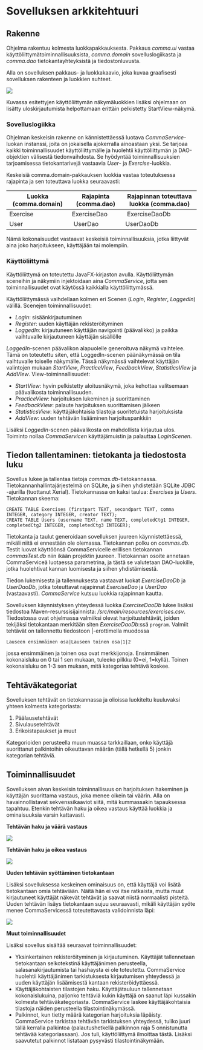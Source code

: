# Sovelluksen arkkitehtuuri

## Rakenne

Ohjelma rakentuu kolmesta luokkapakkauksesta. Pakkaus *comma.ui* vastaa käyttöliittymätoiminnallisuuksista, *comma.domain* sovelluslogiikasta ja *comma.dao* tietokantayhteyksistä ja tiedostonluvusta.

Alla on sovelluksen pakkaus- ja luokkakaavio, joka kuvaa graafisesti sovelluksen rakenteen ja luokkien suhteet.

<img src="https://github.com/sallasal/Ohte-2020/blob/master/dokumentaatio/media/Pakkaus-%20ja%20luokkakaavio.jpg">

Kuvassa esitettyjen käyttöliittymän näkymäluokkien lisäksi ohjelmaan on lisätty uloskirjautumista helpottamaan erittäin pelkistetty StartView-näkymä.

### Sovelluslogiikka

Ohjelman keskeisin rakenne on kännistettäessä luotava *CommaService*-luokan instanssi, joita on jokaisella ajokerralla ainoastaan yksi. Se tarjoaa kaikki toiminnallisuudet käyttöliittymälle ja huolehtii käyttöliittymän ja DAO-objektien välisestä tiedonvaihdosta. Se hyödyntää toiminnallisuuksien tarjoamisessa tietokantarivejä vastaavia *User*- ja *Exercise*-luokkia.

Keskeisiä comma.domain-pakkauksen luokkia vastaa toteutuksessa rajapinta ja sen toteuttava luokka seuraavasti:

| Luokka (comma.domain) | Rajapinta (comma.dao) | Rajapinnan toteuttava luokka (comma.dao) |
| --------------------- | --------------------- | ---------------------------------------- |
| Exercise              | ExerciseDao           | ExerciseDaoDb                            |
| User                  | UserDao               | UserDaoDb                                |

Nämä kokonaisuudet vastaavat keskeisiä toiminnallisuuksia, jotka liittyvät aina joko harjoitukseen, käyttäjään tai molempiin.

### Käyttöliittymä

Käyttöliittymä on toteutettu JavaFX-kirjaston avulla. Käyttöliittymän sceneihin ja näkymiin injektoidaan aina *CommaService*, jotta sen toiminnallisuudet ovat käytössä kaikkialla käyttöliittymässä.

Käyttöliittymässä vaihdellaan kolmen eri Scenen (*Login*, *Register*, *LoggedIn*) välillä. Scenejen toiminnallisuudet:
- *Login*: sisäänkirjautuminen
- *Register*: uuden käyttäjän rekisteröityminen
- *LoggedIn*: kirjautuneen käyttäjän navigointi (päävalikko) ja paikka vaihtuvalle kirjautuneen käyttäjän sisällölle

*LoggedIn*-scenen päävalikon alapuolelle generoituva näkymä vaihtelee. Tämä on toteutettu siten, että LoggedIn-scenen päänäkymässä on tila vaihtuvalle toiselle näkymälle. Tässä näkymässä vaihtelevat käyttäjän valintojen mukaan *StartView*, *PracticeView*, *FeedbackView*, *StatisticsView* ja *AddView*. View-toiminnallisuudet:
- *StartView*: hyvin pelkistetty aloitusnäkymä, joka kehottaa valitsemaan päävalikosta toiminnallisuuden.
- *PracticeView*: harjoituksen lukeminen ja suorittaminen
- *FeedbackView*: palaute harjoituksen suorittamisen jälkeen
- *StatisticsView*: käyttäjäkohtaisia tilastoja suoritetuista harjoituksista
- *AddView*: uuden tehtävän lisääminen harjoituspankkiin

Lisäksi *LoggedIn*-scenen päävalikosta on mahdollista kirjautua ulos. Toiminto nollaa *CommaServicen* käyttäjämuistin ja palauttaa *LoginScenen*.

## Tiedon tallentaminen: tietokanta ja tiedostosta luku

Sovellus lukee ja tallentaa tietoja *commas.db*-tietokannassa. Tietokannanhallintajärjestelmä on SQLite, ja siihen yhdistetään SQLite JDBC -ajurilla (tuottanut Xerial). Tietokannassa on kaksi taulua: *Exercises* ja *Users*. Tietokannan skeema:

```
CREATE TABLE Exercises (firstpart TEXT, secondpart TEXT, comma INTEGER, category INTEGER, creator TEXT);
CREATE TABLE Users (username TEXT, name TEXT, completedCtg1 INTEGER, completedCtg2 INTEGER, completedCtg3 INTEGER);
```

Tietokanta ja taulut generoidaan sovelluksen juureen käynnistettäessä, mikäli niitä ei ennestään ole olemassa. Tietokannan polku on *commas.db*. Testit luovat käyttöönsä CommaServicelle erillisen tietokannan *commasTest.db* niin ikään projektin juureen. 
Tietokannan osoite annetaan CommaServiceä luotaessa parametrina, ja tästä se valutetaan DAO-luokille, jotka huolehtivat kannan luomisesta ja siihen yhdistämisestä.

Tiedon lukemisesta ja tallennuksesta vastaavat luokat *ExerciseDaoDb* ja *UserDaoDb*, jotka toteuttavat rajapinnat *ExerciseDao* ja *UserDao* (vastaavasti). *CommaService* kutsuu luokkia rajapinnan kautta.

Sovelluksen käynnistyksen yhteydessä luokka *ExerciseDaoDb* lukee lisäksi tiedostoa Maven-resurssisijainnista: <projektin juuri>*/src/main/resources/exercises.csv*. Tiedostossa ovat ohjelmassa valmiiksi olevat harjoitustehtävät, joiden tekijäksi tietokantaan merkitään siten *ExerciseDaoDb*:ssä `program`. Valmiit tehtävät on tallennettu tiedostoon |-erottimella muodossa
```
Lauseen ensimmäinen osa|Lauseen toinen osa|1|2
```
jossa ensimmäinen ja toinen osa ovat merkkijonoja. Ensimmäinen kokonaisluku on 0 tai 1 sen mukaan, tuleeko pilkku (0=ei, 1=kyllä). Toinen kokonaisluku on 1-3 sen mukaan, mitä kategoriaa tehtävä koskee. 
  
## Tehtäväkategoriat

Sovelluksen tehtävät on tietokannassa ja olioissa luokiteltu kuuluvaksi yhteen kolmesta kategoriasta:
1. Päälausetehtävät
2. Sivulausetehtävät
3. Erikoistapaukset ja muut

Kategorioiden perusteella muun muassa tarkkaillaan, onko käyttäjä suorittanut palkintoihin oikeuttavan määrän (tällä hetkellä 5) jonkin kategorian tehtäviä.

## Toiminnallisuudet

Sovelluksen aivan keskeisin toiminnallisuus on harjoituksen hakeminen ja käyttäjän suorittama vastaus, joka menee oikein tai väärin. Alla on havainnollistavat sekvenssikaaviot siitä, mitä kummassakin tapauksessa tapahtuu. Etenkin tehtävän haku ja oikea vastaus käyttää luokkia ja ominaisuuksia varsin kattavasti.

**Tehtävän haku ja väärä vastaus**

<img src="https://github.com/sallasal/Ohte-2020/blob/master/dokumentaatio/media/Sekvenssikaavio_vaara-vastaus.jpg">

**Tehtävän haku ja oikea vastaus**

<img src="https://github.com/sallasal/Ohte-2020/blob/master/dokumentaatio/media/Sekvenssikaavio_oikea-vastaus.jpg">

**Uuden tehtävän syöttäminen tietokantaan**

Lisäksi sovelluksessa keskeinen ominaisuus on, että käyttäjä voi lisätä tietokantaan omia tehtäviään. Näitä hän ei voi itse ratkaista, mutta muut kirjautuneet käyttäjät näkevät tehtävät ja saavat niistä normaalisti pisteitä. Uuden tehtävän lisäys tietokantaan sujuu seuraavasti, mikäli käyttäjän syöte menee CommaServicessä toteutettavasta validoinnista läpi:

<img src="https://github.com/sallasal/Ohte-2020/blob/master/dokumentaatio/media/Sekvenssikaavio_uusi-tehtava.jpg">

**Muut toiminnallisuudet**

Lisäksi sovellus sisältää seuraavat toiminnallisuudet:
* Yksinkertainen rekisteröityminen ja kirjautuminen. Käyttäjät tallennetaan tietokantaan selkotekstinä käyttäjänimen perusteella, salasanakirjautumista tai hashaysta ei ole toteutettu. CommaService huolehtii käyttäjänimen tarkistuksesta kirjautumisen yhteydessä ja uuden käyttäjän lisäämisestä kantaan rekisteröidyttäessä.
* Käyttäjäkohtaisten tilastojen haku. Käyttäjätauluun tallennetaan kokonaislukuina, paljonko tehtäviä kukin käyttäjä on saanut läpi kussakin kolmesta tehtäväkategoriasta. CommaService laskee käyttäjäkohtaisia tilastoja näiden perusteella tilastointinäkymässä.
* Palkinnot, kun tietty määrä kategorian harjoituksia läpäisty. CommaService tarkistaa tehtävän tarkistuksen yhteydessä, tuliko juuri tällä kerralla palkintoa (palautushetkellä palkinnon raja 5 onnistunutta tehtävää kategoriassaan). Jos tuli, käyttöliittymä ilmoittaa tästä. Lisäksi saavutetut palkinnot listataan pysyvästi tilastointinäkymään.
